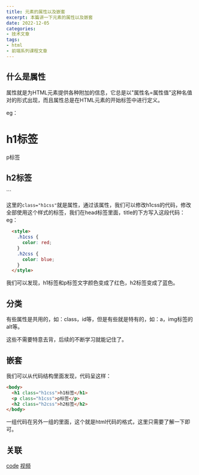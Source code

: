 ```yaml
---
title: 元素的属性以及嵌套
excerpt: 本篇讲一下元素的属性以及嵌套
date: 2022-12-05
categories:
- 技术文章
tags:
- html
- 前端系列课程文章
---
```


## 什么是属性
属性就是为HTML元素提供各种附加的信息，它总是以"属性名=属性值"这种名值对的形式出现，而且属性总是在HTML元素的开始标签中进行定义。

eg：
  <h1 class="h1css">h1标签</h1>
  <p class="h1css">p标签</p>
  <h2 class="h2css">h2标签</h2>
```

这里的`class="h1css"`就是属性，通过该属性，我们可以修改h1css的代码，修改全部使用这个样式的标签，我们在head标签里面，title的下方写入这段代码：
eg：
```html
  <style>
    .h1css {
      color: red;
    }
    .h2css {
      color: blue;
    }
  </style>
```

我们可以发现，h1标签和p标签文字颜色变成了红色，h2标签变成了蓝色。

## 分类
有些属性是共用的，如：class，id等，但是有些就是特有的，如：a，img标签的alt等。

这些不需要特意去背，后续的不断学习就能记住了。

## 嵌套
我们可以从代码结构里面发现，代码呈这样：
```html
<body>
  <h1 class="h1css">h1标签</h1>
  <p class="h1css">p标签</p>
  <h2 class="h2css">h2标签</h2>
</body>
```

一组代码在另外一组的里面，这个就是html代码的格式，这里只需要了解一下即可。


## 关联
[code](https://github.com/shuangxunian/teaching-FE/blob/main/1/3.html)
[视频](https://space.bilibili.com/391117803)
